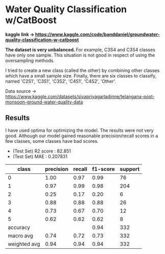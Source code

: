 # Water Quality Classification w/CatBoost

<b> kaggle link -> https://www.kaggle.com/code/banddaniel/groundwater-quality-classification-w-catboost </b>

<b>The dataset is very unbalanced. </b> For example, C3S4 and C3S4 classes have only one sample. This situation is not good in respect of  using the oversampling methods. <br>

I tried to create a new class (called the other) by combining other classes which have a small sample size.
Finally, there are six classes to classify, named 'C2S1', 'C3S1', 'C3S2', 'C4S1', 'C4S2', 'Other'.

Data source -> https://www.kaggle.com/datasets/sivapriyagarladinne/telangana-post-monsoon-ground-water-quality-data

## Results

I have used optima for optimizing the model. The results were not very good. Although our model gained reasonable precision/recall scores in a few classes, some classes have bad scores.<br>

- (Test Set) R2 score : 82.851
- (Test Set) MAE : 0.207831


| class        	| precision 	| recall 	| f1-score 	| support 	|
|--------------	|-----------	|--------	|----------	|---------	|
| 0            	| 1.00      	| 0.97   	| 0.99     	| 76      	|
| 1            	| 0.97      	| 0.99   	| 0.98     	| 204     	|
| 2            	| 0.25      	| 0.17   	| 0.20     	| 6       	|
| 3            	| 0.88      	| 0.88   	| 0.88     	| 26      	|
| 4            	| 0.73      	| 0.67   	| 0.70     	| 12      	|
| 5            	| 0.62      	| 0.62   	| 0.62     	| 8       	|
| accuracy     	|           	|        	| 0.94     	| 332     	|
| macro avg    	| 0.74      	| 0.72   	| 0.73     	| 332     	|
| weighted avg 	| 0.94      	| 0.94   	| 0.94     	| 332     	|
